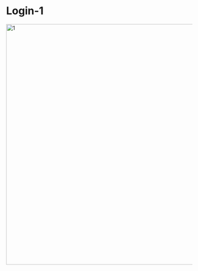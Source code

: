# Login-1
<img width="652" alt="1" src="https://user-images.githubusercontent.com/82806001/119848090-288fa900-bf29-11eb-8b96-0d5fb9e63660.PNG">
